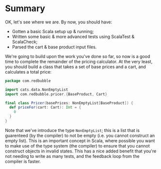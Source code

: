 # Summary

OK, let's see where we are. By now, you should have:

* Gotten a basic Scala setup up & running;
* Written some basic & more advanced tests using ScalaTest & ScalaCheck;
* Parsed the cart & base product input files.

We're going to build upon the work you've done so far, so now is a good time to complete the remainder of the pricing calculator. At the very least, you should build a class that takes a set of base prices and a cart, and calculates a total price:

```scala
package com.redbubble

import cats.data.NonEmptyList
import com.redbubble.pricer.{BaseProduct, Cart}

final class Pricer(basePrices: NonEmptyList[BaseProduct]) {
  def priceFor(cart: Cart): Int = {
    0
  }
}
```

Note that we've introduce the type `NonEmptyList`; this is a list that is guarenteed (by the compiler) to not be empty (i.e. you cannot construct an empty list). This is an important concept in Scala, where possible you want to make use of the type system (the compiler) to ensure that you cannot construct objects in invalid states. This has a nice added benefit that you're not needing to write as many tests, and the feedback loop from the compiler is faster.
